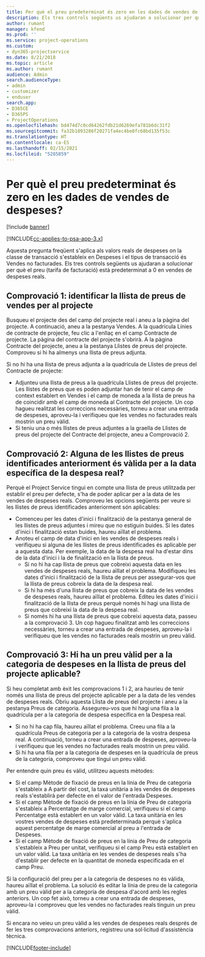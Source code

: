```yaml
---
title: Per què el preu predeterminat és zero en les dades de vendes de despeses?
description: Els tres controls següents us ajudaran a solucionar per què el preu està predeterminat a 0 en vendes de despeses reals.
author: rumant
manager: kfend
ms.prod: ''
ms.service: project-operations
ms.custom:
- dyn365-projectservice
ms.date: 8/21/2018
ms.topic: article
ms.author: rumant
audience: Admin
search.audienceType:
- admin
- customizer
- enduser
search.app:
- D365CE
- D365PS
- ProjectOperations
ms.openlocfilehash: bd474d7c0cd64262fdb21d6269efa781b6dc31f2
ms.sourcegitcommit: fa32b1893286f20271fa4ec4be8fc68bd135f53c
ms.translationtype: HT
ms.contentlocale: ca-ES
ms.lasthandoff: 02/15/2021
ms.locfileid: "5285859"
---
```

# <a name="why-is-the-price-defaulting-to-zero-on-expense-sales-actuals"></a>Per què el preu predeterminat és zero en les dades de vendes de despeses?

[!include [banner](../includes/psa-now-project-operations.md)]

[!INCLUDE[cc-applies-to-psa-app-3.x](../includes/cc-applies-to-psa-app-3x.md)]

Aquesta pregunta freqüent s'aplica als valors reals de despeses on la classe de transacció s'estableix en Despeses i el tipus de transacció és Vendes no facturades. Els tres controls següents us ajudaran a solucionar per què el preu (tarifa de facturació) està predeterminat a 0 en vendes de despeses reals.

## <a name="check-1-identify-the-sales-price-list-for-project"></a>Comprovació 1: identificar la llista de preus de vendes per al projecte

Busqueu el projecte des del camp del projecte real i aneu a la pàgina del projecte. A continuació, aneu a la pestanya Vendes. A la quadrícula Línies de contracte de projecte, feu clic a l'enllaç en el camp Contracte de projecte. La pàgina del contracte del projecte s'obrirà. A la pàgina Contracte del projecte, aneu a la pestanya Llistes de preus del projecte. Comproveu si hi ha almenys una llista de preus adjunta.

Si no hi ha una llista de preus adjunta a la quadrícula de Llistes de preus del Contracte de projecte:

- Adjunteu una llista de preus a la quadrícula Llistes de preus del projecte. Les llistes de preus que es poden adjuntar han de tenir el camp de context establert en Vendes i el camp de moneda a la llista de preus ha de coincidir amb el camp de moneda al Contracte del projecte. Un cop hagueu realitzat les correccions necessàries, torneu a crear una entrada de despeses, aproveu-la i verifiqueu que les vendes no facturades reals mostrin un preu vàlid.
- Si teniu una o més llistes de preus adjuntes a la graella de Llistes de preus del projecte del Contracte del projecte, aneu a Comprovació 2.

## <a name="check-2-are-any-of-the-price-lists-identified-above-valid-for-the-specific-date-of-the-expense-actual"></a>Comprovació 2: Alguna de les llistes de preus identificades anteriorment és vàlida per a la data específica de la despesa real?

Perquè el Project Service tingui en compte una llista de preus utilitzada per establir el preu per defecte, s'ha de poder aplicar per a la data de les vendes de despeses reals. Comproveu les opcions següents per veure si les llistes de preus identificades anteriorment són aplicables:

- Comenceu per les dates d'inici i finalització de la pestanya general de les llistes de preus adjuntes i mireu que no estiguin buides. Si les dates d'inici i finalització estan buides, haureu aïllat el problema. 
- Anoteu el camp de data d'inici en les vendes de despeses reals i verifiqueu si alguna de les llistes de preus identificades és aplicable per a aquesta data. Per exemple, la data de la despesa real ha d'estar dins de la data d'inici i la de finalització en la llista de preus. 
    - Si no hi ha cap llista de preus que cobreixi aquesta data en les vendes de despeses reals, haureu aïllat el problema. Modifiqueu les dates d'inici i finalització de la llista de preus per assegurar-vos que la llista de preus cobreix la data de la despesa real. 
    - Si hi ha més d'una llista de preus que cobreix la data de les vendes de despeses reals, haureu aïllat el problema. Editeu les dates d'inici i finalització de la llista de preus perquè només hi hagi una llista de preus que cobreixi la data de la despesa real. 
    - Si només hi ha una llista de preus que cobreixi aquesta data, passeu a la comprovació 3.
Un cop hagueu finalitzat amb les correccions necessàries, torneu a crear una entrada de despeses, aproveu-la i verifiqueu que les vendes no facturades reals mostrin un preu vàlid.

## <a name="check-3-is-there-a-valid-price-for-the-expense-category-in-the-applicable-project-price-list"></a>Comprovació 3: Hi ha un preu vàlid per a la categoria de despeses en la llista de preus del projecte aplicable? 

Si heu completat amb èxit les comprovacions 1 i 2, ara hauríeu de tenir només una llista de preus del projecte aplicable per a la data de les vendes de despeses reals. Obriu aquesta Llista de preus del projecte i aneu a la pestanya Preus de categoria. Assegureu-vos que hi hagi una fila a la quadrícula per a la categoria de despesa específica en la Despesa real.
 
- Si no hi ha cap fila, haureu aïllat el problema. Creeu una fila a la quadrícula Preus de categoria per a la categoria de la vostra despesa real. A continuació, torneu a crear una entrada de despeses, aproveu-la i verifiqueu que les vendes no facturades reals mostrin un preu vàlid. 
- Si hi ha una fila per a la categoria de despeses en la quadrícula de preus de la categoria, comproveu que tingui un preu vàlid.

Per entendre quin preu és vàlid, utilitzeu aquests mètodes:

- Si el camp Mètode de fixació de preus en la línia de Preu de categoria s'estableix a A partir del cost, la taxa unitària a les vendes de despeses reals s'establirà per defecte en el valor de l'entrada Despeses.
- Si el camp Mètode de fixació de preus en la línia de Preu de categoria s'estableix a Percentatge de marge comercial, verifiqueu si el camp Percentatge està establert en un valor vàlid. La taxa unitària en les vostres vendes de despeses està predeterminada perquè s'aplica aquest percentatge de marge comercial al preu a l'entrada de Despeses.
- Si el camp Mètode de fixació de preus en la línia de Preu de categoria s'estableix a Preu per unitat, verifiqueu si el camp Preu està establert en un valor vàlid. La taxa unitària en les vendes de despeses reals s'ha d'establir per defecte en la quantitat de moneda especificada en el camp Preu.

Si la configuració del preu per a la categoria de despeses no és vàlida, haureu aïllat el problema. La solució és editar la línia de preu de la categoria amb un preu vàlid per a la categoria de despesa d'acord amb les regles anteriors. Un cop fet això, torneu a crear una entrada de despeses, aproveu-la i comproveu que les vendes no facturades reals tinguin un preu vàlid.

Si encara no veieu un preu vàlid a les vendes de despeses reals després de fer les tres comprovacions anteriors, registreu una sol·licitud d'assistència tècnica.




[!INCLUDE[footer-include](../includes/footer-banner.md)]